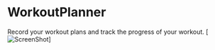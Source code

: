 # WorkoutPlanner
Record your workout plans and track the progress of your workout.
[![ScreenShot](https://github.com/Arkidiusz/WorkoutPlanner/blob/master/Screenshots/add_exercise.png)]
